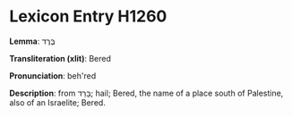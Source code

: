 # Lexicon Entry H1260

**Lemma**: בֶּרֶד

**Transliteration (xlit)**: Bered

**Pronunciation**: beh'red

**Description**:
from בָּרַד; hail; Bered, the name of a place south of Palestine, also of an Israelite; Bered.
